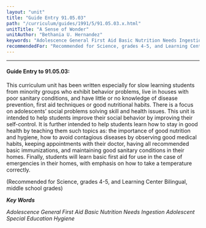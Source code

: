 ```yaml
---
layout: "unit"
title: "Guide Entry 91.05.03"
path: "/curriculum/guides/1991/5/91.05.03.x.html"
unitTitle: "A Sense of Wonder"
unitAuthor: "Bethania U. Hernandez"
keywords: "Adolescence General First Aid Basic Nutrition Needs Ingestion Adolescent Special Education Hygiene"
recommendedFor: "Recommended for Science, grades 4-5, and Learning Center Bilingual, middle school grades"
---
```

<body>
<hr/>
<h4>
Guide Entry to 91.05.03:
</h4>
This curriculum unit has been written especially for slow learning students from minority groups who exhibit behavior problems, live in houses with poor sanitary conditions, and have little or no knowledge of disease prevention, first aid techniques or good nutritional habits. There is a focus on adolescents’ social problems solving skill and health issues. This unit is intended to help students improve their social behavior by improving their self-control. It is further intended to help students learn how to stay in good health by teaching them such topics as: the importance of good nutrition and hygiene, how to avoid contagious diseases by observing good medical habits, keeping appointments with their doctor, having all recommended basic immunizations, and maintaining good sanitary conditions in their homes. Finally, students will learn basic first aid for use in the case of emergencies in their homes, with emphasis on how to take a temperature correctly.
<p>
(Recommended for Science, grades 4-5, and Learning Center Bilingual, middle school grades)
</p>
<p>
<b>
<i>
Key Words
</i>
</b>
<br/>
</p>
<p>
<i>
Adolescence General First Aid Basic Nutrition Needs Ingestion Adolescent Special Education Hygiene
</i>
</p>
</body>